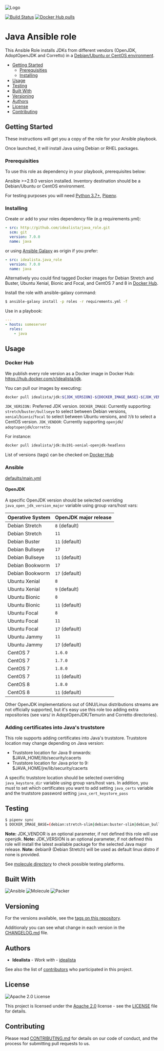 ![Logo](https://raw.githubusercontent.com/idealista/java_role/master/logo.gif)

[![Build Status](https://app.travis-ci.com/idealista/java_role.png)](https://app.travis-ci.com/idealista/java_role)
[![Docker Hub pulls](https://img.shields.io/docker/pulls/idealista/jdk.svg)](https://hub.docker.com/r/idealista/jdk/)

# Java Ansible role

This Ansible Role installs JDKs from different vendors (OpenJDK, AdoptOpenJDK and Corretto) in a [Debian/Ubuntu or CentOS environment](https://github.com/idealista/java_role/blob/master/meta/main.yml#L7).

- [Getting Started](#getting-started)
	- [Prerequisities](#prerequisities)
	- [Installing](#installing)
- [Usage](#usage)
- [Testing](#testing)
- [Built With](#built-with)
- [Versioning](#versioning)
- [Authors](#authors)
- [License](#license)
- [Contributing](#contributing)

## Getting Started

These instructions will get you a copy of the role for your Ansible playbook.

Once launched, it will install Java using Debian or RHEL packages.

### Prerequisities

To use this role as dependency in your playbook, prerequisites below:

Ansible >=2.9.0 version installed.
Inventory destination should be a Debian/Ubuntu or CentOS environment.

For testing purposes you will need [Python 3.7+](https://www.python.org/downloads/release/python-377/), [Pipenv](https://github.com/pypa/pipenv).

### Installing

Create or add to your roles dependency file (e.g requirements.yml):

```yml
- src: http://github.com/idealista/java_role.git
  scm: git
  version: 7.0.0
  name: java
```

or using [Ansible Galaxy](https://galaxy.ansible.com/idealista/java_role/) as origin if you prefer:

```yml
- src: idealista.java_role
  version: 7.0.0
  name: java
```

Alternatively you could find tagged Docker images for Debian Stretch and Buster, Ubuntu Xenial, Bionic and Focal, and CentOS 7 and 8 in [Docker Hub](https://hub.docker.com/r/idealista/jdk/).

Install the role with ansible-galaxy command:

```sh
$ ansible-galaxy install -p roles -r requirements.yml -f
```

Use in a playbook:

```yml
---
- hosts: someserver
  roles:
    - java
```

## Usage

### Docker Hub

We publish every role version as a Docker image in Docker Hub: https://hub.docker.com/r/idealista/jdk.

You can pull our images by executing:

```bash
docker pull idealista/jdk:${JDK_VERSION}-${DOCKER_IMAGE_BASE}-${JDK_VENDOR}headless)
```

`JDK_VERSION:` Preferred JDK version.
`DOCKER_IMAGE`: Currently supporting: `stretch`/`buster/bullseye` to select between Debian versions, `xenial`/`bionic`/`focal` to select between Ubuntu versions, and `7`/`8` to select a CentOS version.
`JDK_VENDOR`: Currently supporting `openjdk`/ `adoptopenjdk`/`corretto`

For instance:

```bash
docker pull idealista/jdk:8u191-xenial-openjdk-headless
```

List of versions (tags) can be checked on [Docker Hub](https://cloud.docker.com/repository/docker/idealista/jdk/tags)

### Ansible

[defaults/main.yml](https://github.com/idealista/java_role/blob/master/defaults/main.yml)

#### OpenJDK

A specific OpenJDK version should be selected overriding `java_open_jdk_version_major` variable using group vars/host vars:

Operative System | OpenJDK major release
--- | ---
Debian Stretch | `8` (default)
Debian Stretch | `11`
Debian Buster | `11` (default)
Debian Bullseye | `17`
Debian Bullseye | `11` (default)
Debian Bookworm | `17`
Debian Bookworm | `17` (default)
Ubuntu Xenial | `8`
Ubuntu Xenial | `9` (default)
Ubuntu Bionic | `8`
Ubuntu Bionic | `11` (default)
Ubuntu Focal | `8`
Ubuntu Focal | `11`
Ubuntu Focal | `17` (default)
Ubuntu Jammy | `11`
Ubuntu Jammy | `17` (default)
CentOS 7 | `1.6.0`
CentOS 7 | `1.7.0`
CentOS 7 | `1.8.0`
CentOS 7 | `11` (default)
CentOS 8 | `1.8.0`
CentOS 8 | `11` (default)

Other OpenJDK implementations out of GNU/Linux distributions streams are not officially supported, but it's easy use this role too adding extra repositories (see vars/ in AdoptOpenJDK/Temurin and Corretto directories).

### Adding certificates into Java's truststore

This role supports adding certificates into Java's truststore. Truststore location may change depending on Java version:

- Truststore location for Java 9 onwards: $JAVA_HOME/lib/security/cacerts
- Truststore location for Java prior to 9: $JAVA_HOME/jre/lib/security/cacerts

A specific truststore location should be selected overriding `java_keystore_dir` variable using group vars/host vars. In addition, you must to set which certificates you want to add setting `java_certs` variable and the truststore password setting `java_cert_keystore_pass`

## Testing

```sh
$ pipenv sync
$ DOCKER_IMAGE_BASE=(debian:stretch-slim|debian:buster-slim|debian_bullseye-slim|amd64/ubuntu:xenial|amd64/ubuntu:bionic|amd64/ubuntu:focal|centos:7|centos:8) JDK_VENDOR=(`java_jdk_version` openjdk|adoptopenjdk|corretto) JDK_MAJOR=(`java_open_jdk_version_major` see [.travis.yml](.travis.yml) file to check supported versions) JDK_VERSION=(`java_open_jdk_version` see [.travis.yml](.travis.yml) file to check supported versions) pipenv run molecule test
```
**Note:** JDK_VENDOR is an optional parameter, if not defined this role will use openjdk.
**Note:** JDK_VERSION is an optional parameter, if not defined this role will install the latest available package for the selected Java major release.
**Note:** debian9 (Debian Stretch) will be used as default linux distro if none is provided.

See [molecule directory](https://github.com/idealista/java_role/tree/master/molecule) to check possible testing platforms.

## Built With

![Ansible](https://img.shields.io/badge/ansible-4.4.0-green.svg)
![Molecule](https://img.shields.io/badge/molecule-3.4.0-green.svg)
![Packer](https://img.shields.io/badge/packer-1.3.4.0-green.svg)

## Versioning

For the versions available, see the [tags on this repository](https://github.com/idealista/java_role/tags).

Additionaly you can see what change in each version in the [CHANGELOG.md](CHANGELOG.md) file.

## Authors

* **Idealista** - *Work with* - [idealista](https://github.com/idealista)

See also the list of [contributors](https://github.com/idealista/java_role/contributors) who participated in this project.

## License

![Apache 2.0 License](https://img.shields.io/hexpm/l/plug.svg)

This project is licensed under the [Apache 2.0](https://www.apache.org/licenses/LICENSE-2.0) license - see the [LICENSE](LICENSE) file for details.

## Contributing

Please read [CONTRIBUTING.md](.github/CONTRIBUTING.md) for details on our code of conduct, and the process for submitting pull requests to us.
